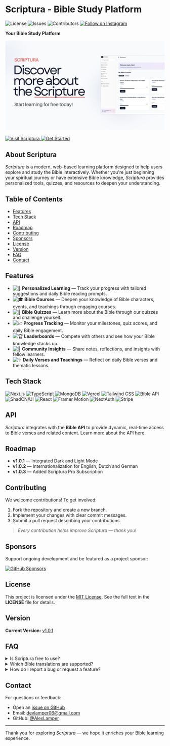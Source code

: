 # Scriptura - Bible Study Platform

<p>
  <!-- Latest release version -->
  <!--   <img src="https://img.shields.io/github/v/release/AlexLamper/Scriptura?style=for-the-badge" alt="Release Version" /> -->
  <!-- License -->
  <img src="https://img.shields.io/github/license/AlexLamper/Scriptura?style=for-the-badge" alt="License" />
  <!-- Open issues -->
  <img src="https://img.shields.io/github/issues/AlexLamper/Scriptura?style=for-the-badge&logo=github" alt="Issues" />
  <!-- Contributors -->
  <img src="https://img.shields.io/github/contributors/AlexLamper/Scriptura?style=for-the-badge&logo=github" alt="Contributors" />
  <!-- Instagram follow -->
  <a href="https://www.instagram.com/scriptura_edu/">
    <img src="https://img.shields.io/badge/Follow%20@scriptura__edu-E4405F?logo=instagram&logoColor=white&style=for-the-badge" alt="Follow on Instagram" />
  </a>
</p>


**Your Bible Study Platform**

![Scriptura Banner Screenshot](public/screenshot1.png)
<p>
  <a href="https://scriptura-edu.com">
    <img src="https://img.shields.io/badge/Live_Demo-▶️-blue?style=for-the-badge" alt="Visit Scriptura" />
  </a>
  <a href="#get-started">
    <img src="https://img.shields.io/badge/Get_Started-🚀-green?style=for-the-badge" alt="Get Started" />
  </a>
</p>

## About Scriptura

*Scriptura* is a modern, web-based learning platform designed to help users explore and study the Bible interactively. Whether you're just beginning your spiritual journey or have extensive Bible knowledge, *Scriptura* provides personalized tools, quizzes, and resources to deepen your understanding.

## Table of Contents

- [Features](#features)  
- [Tech Stack](#tech-stack)  
- [API](#api)
- [Roadmap](#roadmap)  
- [Contributing](#contributing)  
- [Sponsors](#sponsors)  
- [License](#license)  
- [Version](#version)  
- [FAQ](#faq)  
- [Contact](#contact)

## Features

- ![📖](https://img.shields.io/badge/📖-Personalized_Learning-lightgrey?style=flat-square) **Personalized Learning** — Track your progress with tailored suggestions and daily Bible reading prompts.  
- ![🎓](https://img.shields.io/badge/🎓-Bible_Courses-lightgrey?style=flat-square) **Bible Courses** — Deepen your knowledge of Bible characters, events, and teachings through engaging courses.  
- ![📝](https://img.shields.io/badge/📝-Bible_Quizzes-lightgrey?style=flat-square) **Bible Quizzes** — Learn more about the Bible through our quizzes and challenge yourself.  
- ![📈](https://img.shields.io/badge/📈-Progress_Tracking-lightgrey?style=flat-square) **Progress Tracking** — Monitor your milestones, quiz scores, and daily Bible engagement.  
- ![🏆](https://img.shields.io/badge/🏆-Leaderboards-lightgrey?style=flat-square) **Leaderboards** — Compete with others and see how your Bible knowledge stacks up.  
- ![💬](https://img.shields.io/badge/💬-Community_Insights-lightgrey?style=flat-square) **Community Insights** — Share notes, reflections, and insights with fellow learners.  
- ![✨](https://img.shields.io/badge/✨-Daily_Verses-lightgrey?style=flat-square) **Daily Verses and Teachings** — Reflect on daily Bible verses and thematic lessons.

## Tech Stack

<p>
  <img src="https://img.shields.io/badge/Next.js-000000?style=for-the-badge&logo=nextdotjs&logoColor=white" alt="Next.js" />
  <img src="https://img.shields.io/badge/TypeScript-3178C6?style=for-the-badge&logo=typescript&logoColor=white" alt="TypeScript" />
  <img src="https://img.shields.io/badge/MongoDB-47A248?style=for-the-badge&logo=mongodb&logoColor=white" alt="MongoDB" />
  <img src="https://img.shields.io/badge/Vercel-000000?style=for-the-badge&logo=vercel&logoColor=white" alt="Vercel" />
  <img src="https://img.shields.io/badge/TailwindCSS-38B2AC?style=for-the-badge&logo=tailwindcss&logoColor=white" alt="Tailwind CSS" />
  <img src="https://img.shields.io/badge/Bible_API-6B7280?style=for-the-badge&logo=graphql&logoColor=white" alt="Bible API" />
  <img src="https://img.shields.io/badge/ShadCN-000000?style=for-the-badge&logo=shadcnui&logoColor=white" alt="ShadCN/UI" />
  <img src="https://img.shields.io/badge/React-20232A?style=for-the-badge&logo=react&logoColor=61DAFB" alt="React" />
  <img src="https://img.shields.io/badge/Framer_Motion-000000?style=for-the-badge&logo=framer&logoColor=white" alt="Framer Motion" />
  <img src="https://img.shields.io/badge/NextAuth-333333?style=for-the-badge&logo=nextauth.js&logoColor=white" alt="NextAuth" />
  <img src="https://img.shields.io/badge/Stripe-635BFF?style=for-the-badge&logo=stripe&logoColor=white" alt="Stripe" />
</p>

## API

*Scriptura* integrates with the **Bible API** to provide dynamic, real-time access to Bible verses and related content. Learn more about the API [here](https://rapidapi.com/ajith/api/holy-bible).

## Roadmap

- **v1.0.1** — Integrated Dark and Light Mode
- **v1.0.2** — Internationalization for English, Dutch and German
- **v1.0.3** — Added Scriptura Pro Subscription

## Contributing

We welcome contributions! To get involved:

1. Fork the repository and create a new branch.  
2. Implement your changes with clear commit messages.  
3. Submit a pull request describing your contributions.

> *Every contribution helps improve Scriptura — thank you!*

## Sponsors

Support ongoing development and be featured as a project sponsor:

[![GitHub Sponsors](https://img.shields.io/badge/sponsor-30363D?style=for-the-badge&logo=GitHub-Sponsors&logoColor=%23EA4AAA)](https://github.com/sponsors/AlexLamper)

## License

This project is licensed under the [MIT License](LICENSE). See the full text in the **LICENSE** file for details.

## Version

**Current Version:** [v1.0.1](https://github.com/AlexLamper/Scriptura/releases/tag/v1.0.1)  

## FAQ

<details>
<summary >Is Scriptura free to use?</summary>

Yes. Scriptura is completely free to use for anyone. Scriptura also has a Pro plan with extra features which is available for only €9.99/month.

</details>

<details>
<summary>Which Bible translations are supported?</summary>

Currently, we support the King James Version (KJV). More translations (e.g., NIV, ESV) are on the roadmap.

</details>

<details>
<summary>How do I report a bug or request a feature?</summary>

Please open an issue on our [GitHub Issues page](https://github.com/AlexLamper/Scriptura/issues) with as much detail as possible.

</details>

## Contact

For questions or feedback:  
- Open an [issue on GitHub](https://github.com/AlexLamper/Scriptura/issues)  
- Email: [devlamper06@gmail.com](mailto:devlamper06@gmail.com)  
- GitHub: [@AlexLamper](https://github.com/AlexLamper)

---

Thank you for exploring *Scriptura* — we hope it enriches your Bible learning experience.


